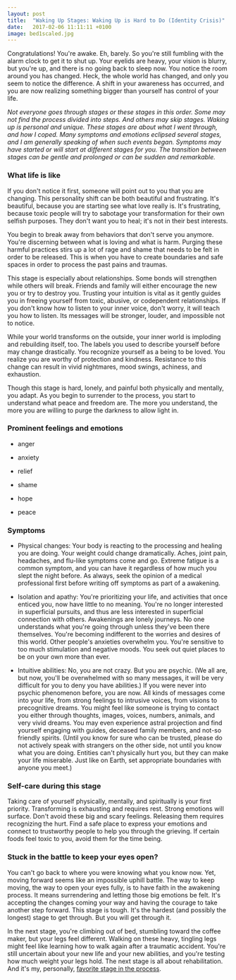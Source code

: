 ```yaml
---
layout: post
title:  "Waking Up Stages: Waking Up is Hard to Do (Identity Crisis)"
date:   2017-02-06 11:11:11 +0100
image: bed1scaled.jpg
---
```


Congratulations! You're awake. Eh, barely. So you're still fumbling with the alarm clock to get it to shut up. Your eyelids are heavy, your vision is blurry, but you're up, and there is no going back to sleep now. You notice the room around you has changed. Heck, the whole world has changed, and only you seem to notice the difference. A shift in your awareness has occurred, and you are now realizing something bigger than yourself has control of your life.

*Not everyone goes through stages or these stages in this order. Some may not find the process divided into steps. And others may skip stages. Waking up is personal and unique. These stages are about what I went through, and how I coped. Many symptoms and emotions eclipsed several stages, and I am generally speaking of when such events began. Symptoms may have started or will start at different stages for you. The transition between stages can be gentle and prolonged or can be sudden and remarkable.*

### What life is like

If you don't notice it first, someone will point out to you that you are changing. This personality shift can be both beautiful and frustrating. It's beautiful, because you are starting see what love really is. It's frustrating, because toxic people will try to sabotage your transformation for their own selfish purposes. They don't want you to heal; it's not in their best interests.

You begin to break away from behaviors that don't serve you anymore. You're discerning between what is loving and what is harm. Purging these harmful practices stirs up a lot of rage and shame that needs to be felt in order to be released. This is when you have to create boundaries and safe spaces in order to process the past pains and traumas.

This stage is especially about relationships. Some bonds will strengthen while others will break. Friends and family will either encourage the new you or try to destroy you. Trusting your intuition is vital as it gently guides you in freeing yourself from toxic, abusive, or codependent relationships. If you don't know how to listen to your inner voice, don't worry, it will teach you how to listen. Its messages will be stronger, louder, and impossible not to notice.

While your world transforms on the outside, your inner world is imploding and rebuilding itself, too. The labels you used to describe yourself before may change drastically. You recognize yourself as a being to be loved. You realize you are worthy of protection and kindness. Resistance to this change can result in vivid nightmares, mood swings, achiness, and exhaustion.

Though this stage is hard, lonely, and painful both physically and mentally, you adapt. As you begin to surrender to the process, you start to understand what peace and freedom are. The more you understand, the more you are willing to purge the darkness to allow light in.

### Prominent feelings and emotions

- anger

- anxiety

- relief

- shame

- hope

- peace

### Symptoms

- Physical changes: Your body is reacting to the processing and healing you are doing. Your weight could change dramatically. Aches, joint pain, headaches, and flu-like symptoms come and go. Extreme fatigue is a common symptom, and you can have it regardless of how much you slept the night before. As always, seek the opinion of a medical professional first before writing off symptoms as part of a awakening.

- Isolation and apathy: You're prioritizing your life, and activities that once enticed you, now have little to no meaning. You're no longer interested in superficial pursuits, and thus are less interested in superficial connection with others. Awakenings are lonely journeys. No one understands what you're going through unless they've been there themselves. You're becoming indifferent to the worries and desires of this world. Other people's anxieties overwhelm you. You're sensitive to too much stimulation and negative moods. You seek out quiet places to be on your own more than ever.

- Intuitive abilities: No, you are not crazy. But you are psychic. (We all are, but now, you'll be overwhelmed with so many messages, it will be very difficult for you to deny you have abilities.) If you were never into psychic phenomenon before, you are now. All kinds of messages come into your life, from strong feelings to intrusive voices, from visions to precognitive dreams. You might feel like someone is trying to contact you either through thoughts, images, voices, numbers, animals, and very vivid dreams. You may even experience astral projection and find yourself engaging with guides, deceased family members, and not-so friendly spirits. (Until you know for sure who can be trusted, please do not actively speak with strangers on the other side, not until you know what you are doing. Entities can't physically hurt you, but they can make your life miserable. Just like on Earth, set appropriate boundaries with anyone you meet.)

### Self-care during this stage

Taking care of yourself physically, mentally, and spiritually is your first priority. Transforming is exhausting and requires rest. Strong emotions will surface. Don't avoid these big and scary feelings. Releasing them requires recognizing the hurt. Find a safe place to express your emotions and connect to trustworthy people to help you through the grieving. If certain foods feel toxic to you, avoid them for the time being.

### Stuck in the battle to keep your eyes open?

You can't go back to where you were knowing what you know now. Yet, moving forward seems like an impossible uphill battle. The way to keep moving, the way to open your eyes fully, is to have faith in the awakening process. It means surrendering and letting those big emotions be felt. It's accepting the changes coming your way and having the courage to take another step forward. This stage is tough. It's the hardest (and possibly the longest) stage to get through. But you will get through it.

In the next stage, you're climbing out of bed, stumbling toward the coffee maker, but your legs feel different. Walking on these heavy, tingling legs might feel like learning how to walk again after a traumatic accident. You're still uncertain about your new life and your new abilities, and you're testing how much weight your legs hold. The next stage is all about rehabilitation. And it's my, personally, [favorite stage in the process](/2017-03/waking-up-stages-sunrise-shuffle).
